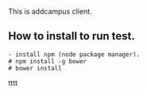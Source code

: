 This is addcampus client.

## How to install to run test.
    - install npm (node package manager).
	# npm install -g bower
	# bower install
tttt
